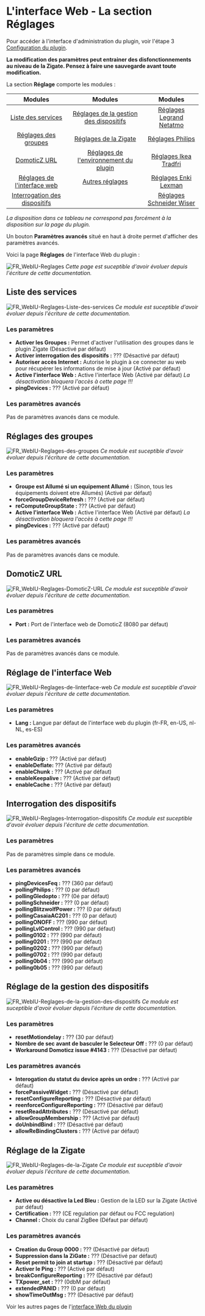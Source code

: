 # L'interface Web - La section Réglages

Pour accéder à l'interface d'administration du plugin, voir l'étape 3 [Configuration du plugin](Configuration.md).

__La modification des paramètres peut entrainer des disfonctionnements au niveau de la Zigate. Pensez à faire une sauvegarde avant toute modification.__

La section __Réglage__ comporte les modules :

| Modules  | Modules  | Modules  |
| :------------: |:---------------:|:-----:|
| [Liste des services](#liste-des-services)      | [Réglages de la gestion des dispositifs](#reglages-de-la-gestion-des-dispositifs) | [Réglages Legrand Netatmo](#reglages-legrand) |
| [Réglages des groupes](#reglages-des-groupes)     | [Réglages de la Zigate](#reglages-de-la-zigate)       |   [Réglages Philips](#reglages-philips) |
| [DomoticZ URL](#domoticz-url) | [Réglages de l'environnement du plugin](#reglages-de-lenvironnement-du-plugin)        |    [Réglages Ikea Tradfri](#reglages-ikea-tradfri) |
| [Réglages de l'interface web](#reglages-de-linterface-web) | [Autres réglages](#autres-reglages) | [Réglages Enki Lexman](#reglages-enki-lexman) |
|[Interrogation des dispositifs](#interrogation-des-dispositifs)  |  | [Réglages Schneider Wiser](#reglages-schneider-wiser) |
*La disposition dans ce tableau ne correspond pas forcément à la disposition sur la page du plugin.*

Un bouton __Paramètres avancés__ situé en haut à droite permet d'afficher des paramètres avancés.

Voici la page __Réglages__ de l'interface Web du plugin : 

![FR_WebIU-Reglages]()
*Cette page est suceptible d'avoir évoluer depuis l'écriture de cette documentation.*

## Liste des services

![FR_WebIU-Reglages-Liste-des-services]()
*Ce module est suceptible d'avoir évoluer depuis l'écriture de cette documentation.*

### Les paramètres

* __Activer les Groupes :__ Permet d'activer l'utilisation des groupes dans le plugin Zigate (Désactivé par défaut)
* __Activer interrogation des dispositifs :__ ??? (Désactivé par défaut)
* __Autoriser accès Internet :__ Autorise le plugin à ce connecter au web pour récupérer les informations de mise à jour (Activé par défaut)
* __Active l'interface Web :__ Active l'interface Web (Activé par défaut) *La désactivation bloquera l'accès à cette page !!!*
* __pingDevices :__ ??? (Activé par défaut)


### Les paramètres avancés

Pas de paramètres avancés dans ce module.

## Réglages des groupes

![FR_WebIU-Reglages-des-groupes]()
*Ce module est suceptible d'avoir évoluer depuis l'écriture de cette documentation.*

### Les paramètres

* __Groupe est Allumé si un equipement Allumé :__ (Sinon, tous les équipements doivent etre Allumés) (Activé par défaut)
* __forceGroupDeviceRefresh :__ ??? (Activé par défaut)
* __reComputeGroupState :__ ??? (Activé par défaut)
* __Active l'interface Web :__ Active l'interface Web (Activé par défaut) *La désactivation bloquera l'accès à cette page !!!*
* __pingDevices :__ ??? (Activé par défaut)


### Les paramètres avancés

Pas de paramètres avancés dans ce module.

## DomoticZ URL

![FR_WebIU-Reglages-DomoticZ-URL]()
*Ce module est suceptible d'avoir évoluer depuis l'écriture de cette documentation.*

### Les paramètres

* __Port :__ Port de l'interface web de DomoticZ (8080 par défaut)

### Les paramètres avancés

Pas de paramètres avancés dans ce module.

## Réglage de l'interface Web

![FR_WebIU-Reglages-de-linterface-web]()
*Ce module est suceptible d'avoir évoluer depuis l'écriture de cette documentation.*

### Les paramètres

* __Lang :__ Langue par défaut de l'interface web du plugin (fr-FR, en-US, nl-NL, es-ES)

### Les paramètres avancés

* __enableGzip :__ ??? (Activé par défaut)
* __enableDeflate:__ ??? (Activé par défaut)
* __enableChunk :__ ??? (Activé par défaut)
* __enableKeepalive :__ ??? (Activé par défaut)
* __enableCache :__ ??? (Activé par défaut)


## Interrogation des dispositifs

![FR_WebIU-Reglages-Interrogation-dispositifs]()
*Ce module est suceptible d'avoir évoluer depuis l'écriture de cette documentation.*

### Les paramètres

Pas de paramètres simple dans ce module.

### Les paramètres avancés

* __pingDevicesFeq :__ ??? (360 par défaut)
* __pollingPhilips :__ ??? (0 par défaut)
* __pollingGledopto :__ ??? (0é par défaut)
* __pollingSchneider :__ ??? (0 par défaut)
* __pollingBlitzwolfPower :__ ??? (0 par défaut)
* __pollingCasaiaAC201 :__ ??? (0 par défaut)
* __pollingONOFF :__ ??? (990 par défaut)
* __pollingLvlControl :__ ??? (990 par défaut)
* __polling0102 :__ ??? (990 par défaut)
* __polling0201 :__ ??? (990 par défaut)
* __polling0202 :__ ??? (990 par défaut)
* __polling0702 :__ ??? (990 par défaut)
* __polling0b04 :__ ??? (990 par défaut)
* __polling0b05 :__ ??? (990 par défaut)


## Réglage de la gestion des dispositifs

![FR_WebIU-Reglages-de-la-gestion-des-dispositifs]()
*Ce module est suceptible d'avoir évoluer depuis l'écriture de cette documentation.*

### Les paramètres

* __resetMotiondelay :__ ??? (30 par défaut)
* __Nombre de sec avant de basculer le Selecteur Off :__ ??? (0 par défaut)
* __Workaround Domoticz issue #4143 :__ ??? (Désactivé par défaut)

### Les paramètres avancés

* __Interogation du statut du device après un ordre :__ ??? (Activé par défaut)
* __forcePassiveWidget :__ ??? (Désactivé par défaut)
* __resetConfigureReporting :__ ??? (Désactivé par défaut)
* __reenforceConfigureReporting :__ ??? (Désactivé par défaut)
* __resetReadAttributes :__ ??? (Désactivé par défaut)
* __allowGroupMembership :__ ??? (Activé par défaut)
* __doUnbindBind :__ ??? (Désactivé par défaut)
* __allowReBindingClusters :__ ??? (Activé par défaut)


## Réglage de la Zigate

![FR_WebIU-Reglages-de-la-Zigate]()
*Ce module est suceptible d'avoir évoluer depuis l'écriture de cette documentation.*

### Les paramètres

* __Active ou désactive la Led Bleu :__ Gestion de la LED sur la Zigate (Activé par défaut)
* __Certification :__ ??? (CE regulation par défaut ou FCC regulation)
* __Channel :__ Choix du canal ZigBee (Défaut par défaut)

### Les paramètres avancés

* __Creation du Group 0000 :__ ??? (Désactivé par défaut)
* __Suppression dans la ZiGate :__ ??? (Désactivé par défaut)
* __Reset permit to join at startup :__ ??? (Désactivé par défaut)
* __Activer le Ping :__ ??? (Activé par défaut)
* __breakConfigureReporting :__ ??? (Désactivé par défaut)
* __TXpower_set :__ ??? (0dbM par défaut)
* __extendedPANID :__ ??? (0 par défaut)
* __showTimeOutMsg :__ ??? (Désactivé par défaut)




Voir les autres pages de l'[interface Web du plugin](Home.md#linterface-web-du-plugin)
